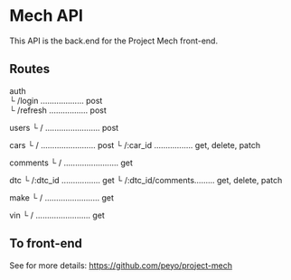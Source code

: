 # Mech API

This API is the back.end for the Project Mech front-end.

## Routes
auth<br/>
└ /login ................... post<br/>
└ /refresh ................. post

users
└ / ........................ post

cars
└ / ........................ post
└ /:car_id ................. get, delete, patch

comments
└ / ........................ get

dtc
└ /:dtc_id ................. get
└ /:dtc_id/comments......... get, delete, patch

make
└ / ........................ get

vin
└ / ........................ get

## To front-end
See for more details: https://github.com/peyo/project-mech
